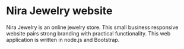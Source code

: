 # Nira Jewelry website
Nira Jewelry is an online jewelry store. This small business responsive website pairs strong branding with practical functionality. This web application is written in node.js and Bootstrap.